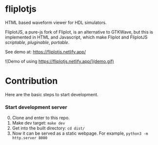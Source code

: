 # fliplotjs
HTML based waveform viewer for HDL simulators.

FliplotJS, a pure-js fork of Fliplot, is an alternative to GTKWave, but this is implemented in HTML and Javascript, which make Fliplot and FliplotJS *scriptable*, *pluginable*, *portable*.

See demo at: https://fliplotjs.netlify.app/

![Demo of using https://fliplotjs.netlify.app/](demo.gif)

# Contribution

Here are the basic steps to start development.

### Start development server

 0. Clone and enter to this repo.
 1. Make dev target: `make dev`
 2. Get into the built directory: `cd dist/`
 3. Now it can be served as a static webpage. For example, `python3 -m http.server 8000`

